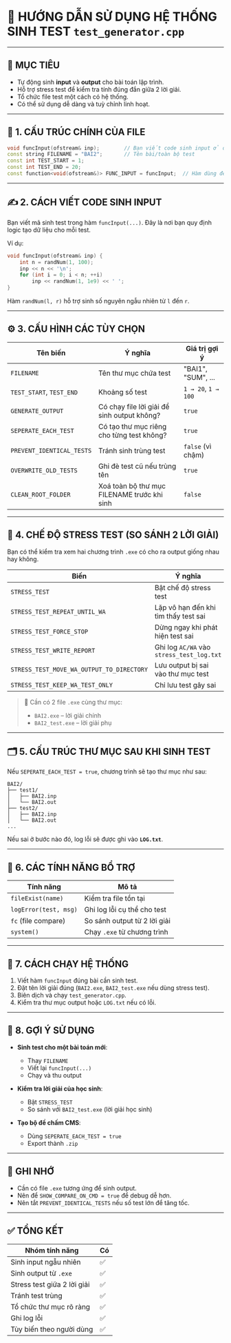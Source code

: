 
# 📘 HƯỚNG DẪN SỬ DỤNG HỆ THỐNG SINH TEST `test_generator.cpp`

---

## 🎯 MỤC TIÊU

- Tự động sinh **input** và **output** cho bài toán lập trình.
- Hỗ trợ stress test để kiểm tra tính đúng đắn giữa 2 lời giải.
- Tổ chức file test một cách có hệ thống.
- Có thể sử dụng dễ dàng và tuỳ chỉnh linh hoạt.

---

## 🧱 1. CẤU TRÚC CHÍNH CỦA FILE

```cpp
void funcInput(ofstream& inp);        // Bạn viết code sinh input ở đây
const string FILENAME = "BAI2";       // Tên bài/toàn bộ test
const int TEST_START = 1;
const int TEST_END = 20;
const function<void(ofstream&)> FUNC_INPUT = funcInput;  // Hàm dùng để sinh input
```

---

## ✍️ 2. CÁCH VIẾT CODE SINH INPUT

Bạn viết mã sinh test trong hàm `funcInput(...)`. Đây là nơi bạn quy định logic tạo dữ liệu cho mỗi test.

Ví dụ:
```cpp
void funcInput(ofstream& inp) {
    int n = randNum(1, 100);
    inp << n << '\n';
    for (int i = 0; i < n; ++i)
        inp << randNum(1, 1e9) << ' ';
}
```

Hàm `randNum(l, r)` hỗ trợ sinh số nguyên ngẫu nhiên từ `l` đến `r`.

---

## ⚙️ 3. CẤU HÌNH CÁC TÙY CHỌN

| Tên biến | Ý nghĩa | Giá trị gợi ý |
|----------|---------|---------------|
| `FILENAME` | Tên thư mục chứa test | "BAI1", "SUM", ... |
| `TEST_START`, `TEST_END` | Khoảng số test | `1 → 20`, `1 → 100` |
| `GENERATE_OUTPUT` | Có chạy file lời giải để sinh output không? | `true` |
| `SEPERATE_EACH_TEST` | Có tạo thư mục riêng cho từng test không? | `true` |
| `PREVENT_IDENTICAL_TESTS` | Tránh sinh trùng test | `false` (vì chậm) |
| `OVERWRITE_OLD_TESTS` | Ghi đè test cũ nếu trùng tên | `true` |
| `CLEAN_ROOT_FOLDER` | Xoá toàn bộ thư mục FILENAME trước khi sinh | `false` |

---

## 🧪 4. CHẾ ĐỘ STRESS TEST (SO SÁNH 2 LỜI GIẢI)

Bạn có thể kiểm tra xem hai chương trình `.exe` có cho ra output giống nhau hay không.

| Biến | Ý nghĩa |
|------|--------|
| `STRESS_TEST` | Bật chế độ stress test |
| `STRESS_TEST_REPEAT_UNTIL_WA` | Lặp vô hạn đến khi tìm thấy test sai |
| `STRESS_TEST_FORCE_STOP` | Dừng ngay khi phát hiện test sai |
| `STRESS_TEST_WRITE_REPORT` | Ghi log `AC/WA` vào `stress_test_log.txt` |
| `STRESS_TEST_MOVE_WA_OUTPUT_TO_DIRECTORY` | Lưu output bị sai vào thư mục test |
| `STRESS_TEST_KEEP_WA_TEST_ONLY` | Chỉ lưu test gây sai |

> 🎯 Cần có 2 file `.exe` cùng thư mục:
> - `BAI2.exe` – lời giải chính
> - `BAI2_test.exe` – lời giải phụ

---

## 🗂️ 5. CẤU TRÚC THƯ MỤC SAU KHI SINH TEST

Nếu `SEPERATE_EACH_TEST = true`, chương trình sẽ tạo thư mục như sau:

```
BAI2/
├── test1/
│   ├── BAI2.inp
│   └── BAI2.out
├── test2/
│   ├── BAI2.inp
│   └── BAI2.out
...
```

Nếu sai ở bước nào đó, log lỗi sẽ được ghi vào **`LOG.txt`**.

---

## 🧼 6. CÁC TÍNH NĂNG BỔ TRỢ

| Tính năng | Mô tả |
|----------|------|
| `fileExist(name)` | Kiểm tra file tồn tại |
| `logError(test, msg)` | Ghi log lỗi cụ thể cho test |
| `fc` (file compare) | So sánh output từ 2 lời giải |
| `system()` | Chạy `.exe` từ chương trình |

---

## 🚀 7. CÁCH CHẠY HỆ THỐNG

1. Viết hàm `funcInput` đúng bài cần sinh test.
2. Đặt tên lời giải đúng (`BAI2.exe`, `BAI2_test.exe` nếu dùng stress test).
3. Biên dịch và chạy `test_generator.cpp`.
4. Kiểm tra thư mục output hoặc `LOG.txt` nếu có lỗi.

---

## 💬 8. GỢI Ý SỬ DỤNG

- **Sinh test cho một bài toán mới**:
  - Thay `FILENAME`
  - Viết lại `funcInput(...)`
  - Chạy và thu output

- **Kiểm tra lời giải của học sinh**:
  - Bật `STRESS_TEST`
  - So sánh với `BAI2_test.exe` (lời giải học sinh)

- **Tạo bộ đề chấm CMS**:
  - Dùng `SEPERATE_EACH_TEST = true`
  - Export thành `.zip`

---

## 📌 GHI NHỚ

- Cần có file `.exe` tương ứng để sinh output.
- Nên để `SHOW_COMPARE_ON_CMD = true` để debug dễ hơn.
- Nên tắt `PREVENT_IDENTICAL_TESTS` nếu số test lớn để tăng tốc.

---

## ✅ TỔNG KẾT

| Nhóm tính năng | Có |
|----------------|----|
| Sinh input ngẫu nhiên | ✅ |
| Sinh output từ `.exe` | ✅ |
| Stress test giữa 2 lời giải | ✅ |
| Tránh test trùng | ✅ |
| Tổ chức thư mục rõ ràng | ✅ |
| Ghi log lỗi | ✅ |
| Tùy biến theo người dùng | ✅ |
